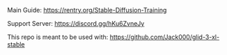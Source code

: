 Main Guide: https://rentry.org/Stable-Diffusion-Training

Support Server: https://discord.gg/hKu6ZvneJy

This repo is meant to be used with: https://github.com/Jack000/glid-3-xl-stable
